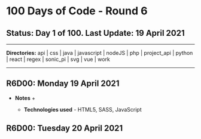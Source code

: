 # 100 Days of Code - Round 6

## **Status:** Day 1 of 100. **Last Update:** 19 April 2021
___
**Directories:** api | css | java | javascript | nodeJS | php | project_api | python | react | regex | sonic_pi | svg | vue | work
___

## R6D00: Monday 19 April 2021
+ **Notes**
  + 
  
  + **Technologies used** - HTML5, SASS, JavaScript

## R6D00: Tuesday 20 April 2021